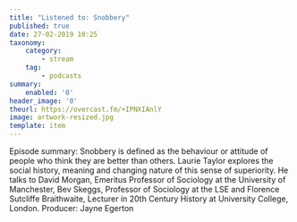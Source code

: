 ```yaml
---
title: "Listened to: Snobbery"
published: true
date: 27-02-2019 10:25
taxonomy:
    category:
        - stream
    tag:
        - podcasts
summary:
    enabled: '0'
header_image: '0'
theurl: https://overcast.fm/+IPNXIAnlY
image: artwork-resized.jpg
template: item
---
```

 
Episode summary: Snobbery is defined as the behaviour or attitude of people who think they are better than others. Laurie Taylor explores the social history, meaning and changing nature of this sense of superiority. He talks to David Morgan, Emeritus Professor of Sociology at the University of Manchester, Bev Skeggs, Professor of Sociology at the LSE and Florence Sutcliffe Braithwaite, Lecturer in 20th Century History at University College, London. Producer: Jayne Egerton
